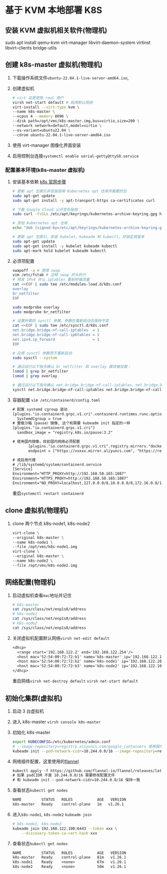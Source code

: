 # 基于 KVM 本地部署 K8S

## 安装 KVM 虚拟机相关软件(物理机)

sudo apt install qemu-kvm virt-manager libvirt-daemon-system virtinst libvirt-clients bridge-utils

## 创建 k8s-master 虚拟机(物理机)

1. 下载操作系统文件`ubuntu-22.04.1-live-server-amd64.iso`,
1. 创建虚拟机

   ```sh
   # virt 这里使用 root 用户
   virsh net-start default # 启用默认网络
   virt-install --virt-type kvm \
   --name k8s-master \
   --vcpus 4 --memory 8096 \
   --disk path=/opt/vms/k8s-master.img,bus=virtio,size=200 \
   --network network=default,model=virtio \
   --os-variant=ubuntu22.04 \
   --cdrom ubuntu-22.04.1-live-server-amd64.iso
   ```

1. 使用 virt-manager 图像化界面安装
1. 启用控制台连接`systemctl enable serial-getty@ttyS0.service`

### 配置基本环境(k8s-master 虚拟机)

1. 安装基本依赖
   [k8s 官网步骤](https://kubernetes.io/zh-cn/docs/setup/production-environment/tools/kubeadm/install-kubeadm/)

   ```sh
   # 更新 apt 包索引并安装使用 Kubernetes apt 仓库所需要的包
   sudo apt-get update
   sudo apt-get install -y apt-transport-https ca-certificates curl

   # 下载 Google Cloud 公开签名秘钥：
   sudo curl -fsSLo /etc/apt/keyrings/kubernetes-archive-keyring.gpg https://packages.cloud.google.com/apt/doc/apt-key.gpg

   # 添加 Kubernetes apt 仓库
   echo "deb [signed-by=/etc/apt/keyrings/kubernetes-archive-keyring.gpg] https://apt.kubernetes.io/ kubernetes-xenial main" | sudo tee /etc/apt/sources.list.d/kubernetes.list

   # 更新 apt 包索引，安装 kubelet、kubeadm 和 kubectl，并锁定其版本
   sudo apt-get update
   sudo apt-get install -y kubelet kubeadm kubectl
   sudo apt-mark hold kubelet kubeadm kubectl
   ```

1. 必须项配置

   ```sh
   swapoff -a # 禁用 swap
   vim /etc/fstab # 注释 swap 开头的行
   # 转发 IPv4 并让 iptables 看到桥接流量
   cat <<EOF | sudo tee /etc/modules-load.d/k8s.conf
   overlay
   br_netfilter
   EOF

   sudo modprobe overlay
   sudo modprobe br_netfilter

   # 设置所需的 sysctl 参数，参数在重新启动后保持不变
   cat <<EOF | sudo tee /etc/sysctl.d/k8s.conf
   net.bridge.bridge-nf-call-iptables  = 1
   net.bridge.bridge-nf-call-ip6tables = 1
   net.ipv4.ip_forward                 = 1
   EOF

   # 应用 sysctl 参数而不重新启动
   sudo sysctl --system

   # 通过运行以下指令确认 br_netfilter 和 overlay 模块被加载：
   lsmod | grep br_netfilter
   lsmod | grep overlay

   # 通过运行以下指令确认 net.bridge.bridge-nf-call-iptables、net.bridge.bridge-nf-call-ip6tables 和 net.ipv4.ip_forward 系统变量在你的 sysctl 配置中被设置为 1：
   sysctl net.bridge.bridge-nf-call-iptables net.bridge.bridge-nf-call-ip6tables net.ipv4.ip_forward
   ```

1. 容器配置
   `vim /etc/containerd/config.toml`

   ```txt
   # 配置 systemd cgroup 驱动
   [plugins."io.containerd.grpc.v1.cri".containerd.runtimes.runc.options]
     SystemdCgroup = true
   # 重载沙箱（pause）镜像, 这个和需要 kubeadm init 指定的一样
   [plugins."io.containerd.grpc.v1.cri"]
     sandbox_image = "registry.k8s.io/pause:3.2"

   # 使用国内镜像，目前国内网络必须配置
          [plugins."io.containerd.grpc.v1.cri".registry.mirrors."docker.io"]
          endpoint = ["https://xxxxx.mirror.aliyuncs.com", "https://registry-1.docker.io"]

   # 或启用代理
   # /lib/systemd/system/containerd.service
   [Service]
   Environment="HTTP_PROXY=http://192.168.50.165:1087"
   Environment="HTTPS_PROXY=http://192.168.50.165:1087"
   Environment="NO_PROXY=localhost,127.0.0.0/8,10.0.0.0/8,172.16.0.0/12,192.168.0.0/16,.svc,.cluster.local,.ewhisper.cn"
   ```

   重启`systemctl restart containerd`

## clone 虚拟机(物理机)

1. clone 两个节点 k8s-node1, k8s-node2

   ```sh
   virt-clone \
   --original k8s-master \
   --name k8s-node1 \
   --file /opt/vms/k8s-node1.img
   virt-clone \
   --original k8s-master \
   --name k8s-node2 \
   --file /opt/vms/k8s-node2.img
   ```

## 网络配置(物理机)

1. 启动虚拟机查看`mac`地址并记住
   ```sh
   # k8s-master
   cat /sys/class/net/enp1s0/address
   # k8s-node1
   cat /sys/class/net/enp1s0/address
   # k8s-node2
   cat /sys/class/net/enp1s0/address
   ```
1. 关闭虚拟机配置默认网络`virsh net-edit default`
   ```txt
   <dhcp>
     <range start='192.168.122.2' end='192.168.122.254'/>
     <host mac='52:54:00:72:72:b1' name='k8s-master' ip='192.168.122.100'/>
     <host mac='52:54:00:72:72:b2' name='k8s-node1' ip='192.168.122.101'/>
     <host mac='52:54:00:72:72:b3' name='k8s-node2' ip='192.168.122.102'/>
   </dhcp>
   ```
   重启网络`virsh net-destroy default` `virsh net-start default`

## 初始化集群(虚拟机)

1. 启动 3 台虚拟机
1. 进入 k8s-master `virsh console k8s-master`
1. 初始化 k8s-master
   ```sh
   export KUBECONFIG=/etc/kubernetes/admin.conf
   # --image-repository=registry.aliyuncs.com/google_containers 使用国内镜像，目前国内网络必须配置
   kubeadm init --pod-network-cidr=10.244.0.0/16 --image-repository=registry.aliyuncs.com/google_containers
   ```
1. 网络插件配置，这里使用的[flannel](https://github.com/flannel-io/flannel)

   ```txt
   kubectl apply -f https://github.com/flannel-io/flannel/releases/latest/download/kube-flannel.yml
   # 如果 podCIDR 不是 10.244.0.0/16 需要修改配置文件
   # 和 kubeadm init --pod-network-cidr=10.244.0.0/16 保持一致
   ```

1. 查看状态`kubectl get nodes`
   ```txt
   NAME         STATUS   ROLES           AGE   VERSION
   k8s-master   Ready    control-plane   1m   v1.26.1
   ```
1. 进入`k8s-node1`, `k8s-node2` `kubeadm join`
   ```sh
   # k8s-node1, k8s-node2
   kubeadm join 192.168.122.100:6443 --token xxx \
       --discovery-token-ca-cert-hash xxx
   ```
1. 查看状态`kubectl get nodes`
   ```txt
   NAME         STATUS   ROLES           AGE   VERSION
   k8s-master   Ready    control-plane   81m   v1.26.1
   k8s-node1    Ready    <none>          67m   v1.26.1
   k8s-node2    Ready    <none>          50m   v1.26.1
   ```
